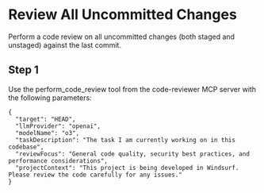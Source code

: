 # Review All Uncommitted Changes

Perform a code review on all uncommitted changes (both staged and unstaged) against the last commit.

## Step 1

Use the perform_code_review tool from the code-reviewer MCP server with the following parameters:
```
{
  "target": "HEAD",
  "llmProvider": "openai",
  "modelName": "o3",
  "taskDescription": "The task I am currently working on in this codebase",
  "reviewFocus": "General code quality, security best practices, and performance considerations",
  "projectContext": "This project is being developed in Windsurf. Please review the code carefully for any issues."
}
```

<!-- 
Note: 
1. Consider updating the model name to the latest available model from OpenAI
2. Customize the taskDescription with specific context for better review results
-->

